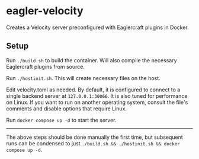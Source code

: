 # eagler-velocity

Creates a Velocity server preconfigured with Eaglercraft plugins in Docker.

## Setup

Run `./build.sh` to build the container. Will also compile the necessary Eaglercraft plugins from source.

Run `./hostinit.sh`. This will create necessary files on the host.

Edit velocity.toml as needed.
By default, it is configured to connect to a single backend server at `127.0.0.1:30066`.
It is also tuned for performance on Linux. If you want to run on another operating system, consult the file's comments and disable options that require Linux.

Run `docker compose up -d` to start the server.

---

The above steps should be done manually the first time, but subsequent runs can be condensed to just `./build.sh && ./hostinit.sh && docker compose up -d`.
